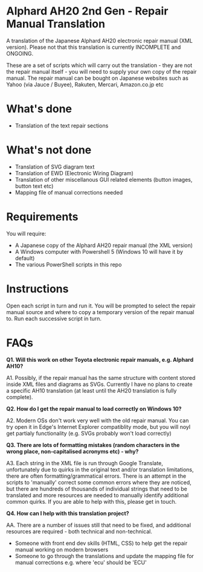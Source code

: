 # Alphard AH20 2nd Gen - Repair Manual Translation
A translation of the Japanese Alphard AH20 electronic repair manual (XML version). Please not that this translation is currently INCOMPLETE and ONGOING.

These are a set of scripts which will carry out the translation - they are not the repair manual itself - you will need to supply your own copy of the repair manual. The repair manual can be bought on Japanese websites such as Yahoo (via Jauce / Buyee), Rakuten, Mercari, Amazon.co.jp etc

# What's done
* Translation of the text repair sections

# What's not done
* Translation of SVG diagram text
* Translation of EWD (Electronic Wiring Diagram)
* Translation of other miscellanous GUI related elements (button images, button text etc)
* Mapping file of manual corrections needed
  
# Requirements
You will require:
- A Japanese copy of the Alphard AH20 repair manual (the XML version)
- A Windows computer with Powershell 5 (Windows 10 will have it by default)
- The various PowerShell scripts in this repo

# Instructions
Open each script in turn and run it. You will be prompted to select the repair manual source and where to copy a temporary version of the repair manual to. Run each successive script in turn.

# FAQs
**Q1. Will this work on other Toyota electronic repair manuals, e.g. Alphard AH10?**

A1. Possibly, if the repair manual has the same structure with content stored inside XML files and diagrams as SVGs. Currently I have no plans to create a specific AH10 translation (at least until the AH20 translation is fully complete).

**Q2. How do I get the repair manual to load correctly on Windows 10?**

A2. Modern OSs don't work very well with the old repair manual. You can try open it in Edge's Internet Explorer compatiblity mode, but you will noyl get partialy functionality (e.g. SVGs probably won't load correctly)

**Q3. There are lots of formatting mistakes (random characters in the wrong place, non-capitalised acronyms etc) - why?**

A3. Each string in the XML file is run through Google Translate, unfortunately due to quirks in the original text and/or translation limitations, there are often formatting/grammatical errors. There is an attempt in the scripts to 'manually' correct some common errors where they are noticed, but there are hundreds of thousands of individual strings that need to be translated and more resources are needed to manually identify additional common quirks. If you are able to help with this, please get in touch.

**Q4. How can I help with this translation project?**

AA. There are a number of issues still that need to be fixed, and additional resources are required - both technical and non-technical.
* Someone with front end dev skills (HTML, CSS) to help get the repair manual working on modern browsers
* Someone to go through the translations and update the mapping file for manual corrections e.g. where 'ecu' should be 'ECU'
